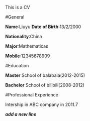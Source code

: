 This is a CV

#General

**Name**:Liuyu  **Date of Birth**:13/2/2000

**Nationality**:China

**Major**:Mathematicas

**Mobile**:12345678909

#Education

**Master**  School of balabala(2012-2015)

**Bachelor**  School of bilibili(2008-2012)

#Professional Experience

Intership in ABC company in 2011.7

***add a new line***
